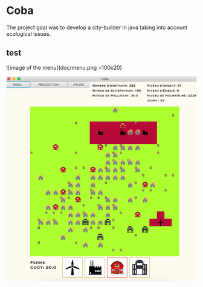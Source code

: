 # Coba 
The project goal was to develop a city-builder in java taking into account ecological issues.

## test 
![image of the menu](doc/menu.png =100x20)


![image of the menu](doc/village.png)

